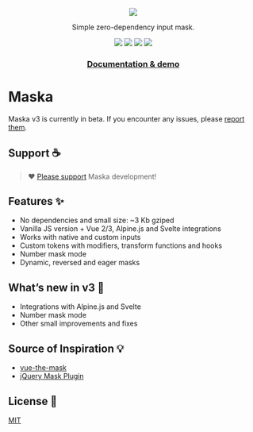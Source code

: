 <p align="center">
  <a href="https://beholdr.github.io/maska/"><img src="https://beholdr.github.io/maska/maska.svg"></a>
</p>

<p align="center">
  Simple zero-dependency input mask.
</p>

<p align="center">
  <a href="https://www.npmjs.com/package/maska"><img src="https://img.shields.io/npm/v/maska"></a>
  <a href="https://bundlephobia.com/package/maska"><img src="https://img.shields.io/bundlephobia/minzip/maska"></a>
  <a href="https://github.com/beholdr/maska/actions/workflows/build.yml"><img src="https://github.com/beholdr/maska/actions/workflows/build.yml/badge.svg"></a>
  <a href="https://github.com/beholdr/maska"><img src="https://img.shields.io/endpoint?url=https://gist.githubusercontent.com/beholdr/7f2a04de5e494f9a3820832520ee2562/raw/badge.json"></a>
</p>

<h3 align="center">
  <a href="https://beholdr.github.io/maska/"><b>Documentation & demo</b></a>
</h3>

# Maska

Maska v3 is currently in beta. If you encounter any issues, please [report them](https://github.com/beholdr/maska/issues).

## Support ☕️

> ❤️ [Please support](https://boosty.to/beholdr) Maska development!

## Features ✨

- No dependencies and small size: ~3 Kb gziped
- Vanilla JS version + Vue 2/3, Alpine.js and Svelte integrations
- Works with native and custom inputs
- Custom tokens with modifiers, transform functions and hooks
- Number mask mode
- Dynamic, reversed and eager masks

## What’s new in v3 🎉

- Integrations with Alpine.js and Svelte
- Number mask mode
- Other small improvements and fixes

## Source of Inspiration 💡

- [vue-the-mask](https://vuejs-tips.github.io/vue-the-mask/)
- [jQuery Mask Plugin](http://igorescobar.github.io/jQuery-Mask-Plugin/)

## License 📄

[MIT](LICENSE.txt)
